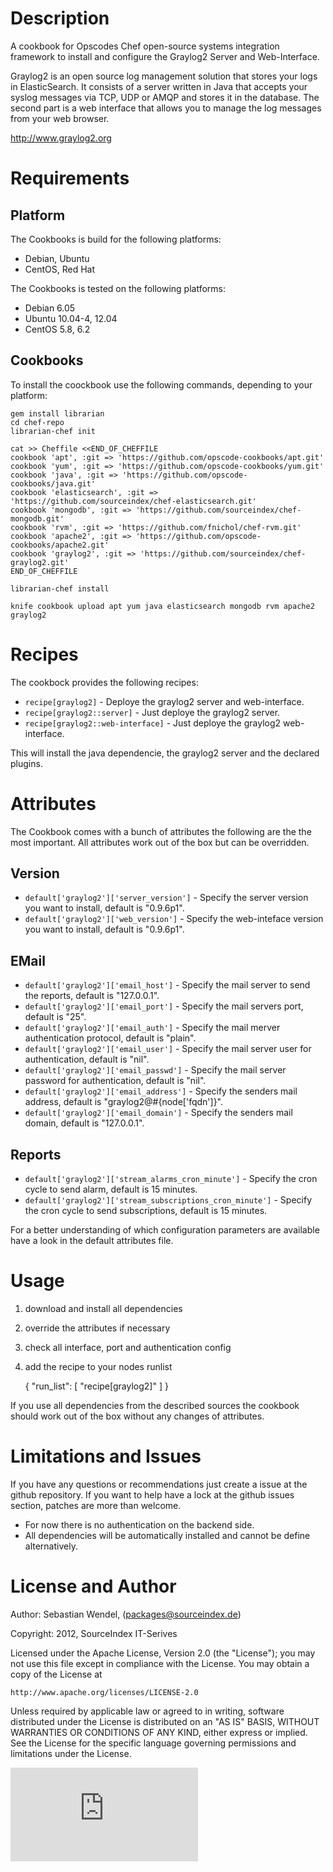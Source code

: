 # Description #

A cookbook for Opscodes Chef open-source systems integration framework to install and configure the Graylog2 Server and Web-Interface.

Graylog2 is an open source log management solution that stores your logs in ElasticSearch. It consists of a server written in Java that accepts your syslog messages via TCP, UDP or AMQP and stores it in the database. The second part is a web interface that allows you to manage the log messages from your web browser.

http://www.graylog2.org

# Requirements #

## Platform ##
The Cookbooks is build for the following platforms:
* Debian, Ubuntu
* CentOS, Red Hat

The Cookbooks is tested on the following platforms:
* Debian 6.05
* Ubuntu 10.04-4, 12.04
* CentOS 5.8, 6.2

## Cookbooks ##
To install the coockbook use the following commands, depending to your platform:

    gem install librarian
    cd chef-repo
    librarian-chef init

    cat >> Cheffile <<END_OF_CHEFFILE
    cookbook 'apt', :git => 'https://github.com/opscode-cookbooks/apt.git'
    cookbook 'yum', :git => 'https://github.com/opscode-cookbooks/yum.git'
    cookbook 'java', :git => 'https://github.com/opscode-cookbooks/java.git'
    cookbook 'elasticsearch', :git => 'https://github.com/sourceindex/chef-elasticsearch.git'
    cookbook 'mongodb', :git => 'https://github.com/sourceindex/chef-mongodb.git'
    cookbook 'rvm', :git => 'https://github.com/fnichol/chef-rvm.git'
    cookbook 'apache2', :git => 'https://github.com/opscode-cookbooks/apache2.git'
    cookbook 'graylog2', :git => 'https://github.com/sourceindex/chef-graylog2.git'
    END_OF_CHEFFILE

    librarian-chef install

    knife cookbook upload apt yum java elasticsearch mongodb rvm apache2 graylog2

# Recipes #
The cookbock provides the following recipes:
* `recipe[graylog2]` - Deploye the graylog2 server and web-interface.
* `recipe[graylog2::server]` - Just deploye the graylog2 server.
* `recipe[graylog2::web-interface]` - Just deploye the graylog2 web-interface.

This will install the java dependencie, the graylog2 server and the declared plugins.

# Attributes #
The Cookbook comes with a bunch of attributes the following are the the most important. All attributes work out of the box but can be overridden.
## Version ##
* `default['graylog2']['server_version']` - Specify the server version you want to install, default is "0.9.6p1".
* `default['graylog2']['web_version']` - Specify the web-inteface version you want to install, default is "0.9.6p1".

## EMail ##
* `default['graylog2']['email_host']` - Specify the mail server to send the reports, default is "127.0.0.1".
* `default['graylog2']['email_port']` - Specify the mail servers port, default is "25".
* `default['graylog2']['email_auth']` - Specify the mail merver authentication protocol, default is "plain".
* `default['graylog2']['email_user']` - Specify the mail server user for authentication, default is "nil".
* `default['graylog2']['email_passwd']` - Specify the mail server password for authentication, default is "nil".
* `default['graylog2']['email_address']` - Specify the senders mail address, default is "graylog2@#{node['fqdn']}".
* `default['graylog2']['email_domain']` - Specify the senders mail domain, default is "127.0.0.1".

## Reports ##
* `default['graylog2']['stream_alarms_cron_minute']` - Specify the cron cycle to send alarm, default is 15 minutes.
* `default['graylog2']['stream_subscriptions_cron_minute']` - Specify the cron cycle to send subscriptions, default is 15 minutes.

For a better understanding of which configuration parameters are available have a look in the default attributes file.

# Usage #
1. download and install all dependencies
1. override the attributes if necessary
1. check all interface, port and authentication config
1. add the recipe to your nodes runlist


    {
      "run_list": [
        "recipe[graylog2]"
      ]
    }

If you use all dependencies from the described sources the cookbook should work out of the box without any changes of attributes.

# Limitations and Issues #
If you have any questions or recommendations just create a issue at the github repository.
If you want to help have a lock at the github issues section, patches are more than welcome.

* For now there is no authentication on the backend side.
* All dependencies will be automatically installed and cannot be define alternatively.

# License and Author #

Author: Sebastian Wendel, (<packages@sourceindex.de>)

Copyright: 2012, SourceIndex IT-Serives

Licensed under the Apache License, Version 2.0 (the "License");
you may not use this file except in compliance with the License.
You may obtain a copy of the License at

    http://www.apache.org/licenses/LICENSE-2.0

Unless required by applicable law or agreed to in writing, software
distributed under the License is distributed on an "AS IS" BASIS,
WITHOUT WARRANTIES OR CONDITIONS OF ANY KIND, either express or implied.
See the License for the specific language governing permissions and
limitations under the License.

![Tracking Pixel](https://tracking.sourceindex.de/piwik.php?idsite=5&amp;rec=1)

